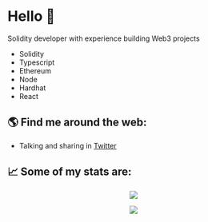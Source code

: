 # Hello 🐺 

Solidity developer with experience building Web3 projects

- Solidity
- Typescript
- Ethereum
- Node
- Hardhat
- React



## 🌎 Find me around the web:
- Talking and sharing in <a href="https://twitter.com/0xefrain">Twitter</a>



## 📈 Some of my stats are:
<p align="center">
  <img align="" src="https://github-readme-stats.vercel.app/api?username=0xefrain&theme=nightowl&show_icons=true&hide=contribs" />
</p>
<p align="center">
  <img align="" src="https://visitor-badge.laobi.icu/badge?page_id=0xefrain.0xefrain" />
</p>
